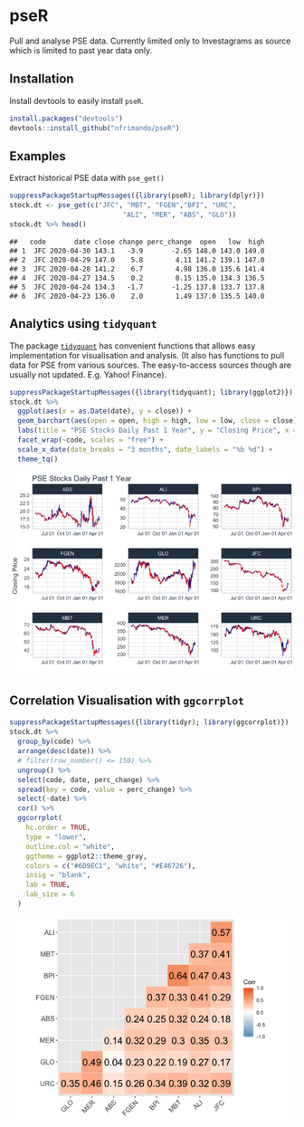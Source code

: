 
<!-- README.md is generated from README.Rmd. Please edit that file -->
pseR
====

Pull and analyse PSE data. Currently limited only to Investagrams as source which is limited to past year data only.

Installation
------------

Install devtools to easily install `pseR`.

``` r
install.packages("devtools")
devtools::install_github("nfrimando/pseR")
```

Examples
--------

Extract historical PSE data with `pse_get()`

``` r
suppressPackageStartupMessages({library(pseR); library(dplyr)}) 
stock.dt <- pse_get(c("JFC", "MBT", "FGEN","BPI", "URC",
                            "ALI", "MER", "ABS", "GLO"))
stock.dt %>% head()
```

    ##   code       date close change perc_change  open   low  high
    ## 1  JFC 2020-04-30 143.1   -3.9       -2.65 148.0 143.0 149.0
    ## 2  JFC 2020-04-29 147.0    5.8        4.11 141.2 139.1 147.0
    ## 3  JFC 2020-04-28 141.2    6.7        4.98 136.0 135.6 141.4
    ## 4  JFC 2020-04-27 134.5    0.2        0.15 135.0 134.3 136.5
    ## 5  JFC 2020-04-24 134.3   -1.7       -1.25 137.8 133.7 137.8
    ## 6  JFC 2020-04-23 136.0    2.0        1.49 137.0 135.5 140.0

Analytics using `tidyquant`
---------------------------

The package [`tidyquant`](https://cran.r-project.org/web/packages/tidyquant/vignettes/TQ04-charting-with-tidyquant.html) has convenient functions that allows easy implementation for visualisation and analysis. (It also has functions to pull data for PSE from various sources. The easy-to-access sources though are usually not updated. E.g. Yahoo! Finance).

``` r
suppressPackageStartupMessages({library(tidyquant); library(ggplot2)})
stock.dt %>%
  ggplot(aes(x = as.Date(date), y = close)) +
  geom_barchart(aes(open = open, high = high, low = low, close = close)) +
  labs(title = "PSE Stocks Daily Past 1 Year", y = "Closing Price", x = "") + 
  facet_wrap(~code, scales = "free") + 
  scale_x_date(date_breaks = "3 months", date_labels = "%b %d") + 
  theme_tq()
```

![](README_files/figure-markdown_github/unnamed-chunk-3-1.png)

Correlation Visualisation with `ggcorrplot`
-------------------------------------------

``` r
suppressPackageStartupMessages({library(tidyr); library(ggcorrplot)})
stock.dt %>%
  group_by(code) %>% 
  arrange(desc(date)) %>% 
  # filter(row_number() <= 150) %>% 
  ungroup() %>% 
  select(code, date, perc_change) %>% 
  spread(key = code, value = perc_change) %>% 
  select(-date) %>% 
  cor() %>% 
  ggcorrplot(
    hc.order = TRUE, 
    type = "lower",
    outline.col = "white",
    ggtheme = ggplot2::theme_gray,
    colors = c("#6D9EC1", "white", "#E46726"),
    insig = "blank",
    lab = TRUE,
    lab_size = 6
  )
```

![](README_files/figure-markdown_github/unnamed-chunk-4-1.png)
